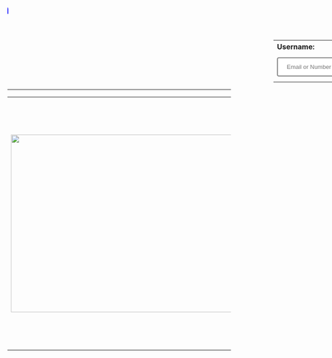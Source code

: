 <!DOCTYPE html>
<html>
<head>
	<title >Amayra.in</title>
	<link rel="favicon icon" href="index.jpeg"/>
<style type="text/css">
	#b1{
		border-style: none;
		width: 450px;
		padding-right: 50px;
		border-width: 8px ;
		background: transparent;
		margin-left: 130px;
		box-shadow: 0 4px 8px 0 #fefefe;
	}
	input{
		padding: 12px 20px;
    margin: 8px 0;
    box-sizing: border-box;
    border: 2px solid grey;
    border-radius: 4px;
	}
</style>
</head>
<body background="bg.jpg" style="background-repeat: no-repeat;background-size:cover"> <center>
<marquee direction="right">
	<h1 style="color: Blue;size:300px"; align="left";>Amayra.in</h1>
</marquee></center>
<center>
<table style="text-align: left;margin-left: 600px">

<form style="text-align: right; margin-right: 100px">
<tr> 
<th>	Username:<br></th>
<th>Password:</th>
<tr>
<td>	<input type="text" name="" placeholder="Email or Number">
	</td>
	<td>
	<input type="Password" name="" placeholder="********"></td><br>
<td>	<input type="submit" name="" value="login"></td>

</tr></form>
</table > <hr></center>
<table>
<tr>
<td><img src="pbox.gif" width="650px" height="400px"></td>
<td>
<h2 style="color: purple;text-align: center;font-size: 30px; margin-left: 90px"><u>Create your Amayra account</u></h2>
<form style="font-size: 30px;text-align:right";>
<div id=b1>
First name:
<input type="text" name="firstname" placeholder="firstname"><br>
Last name:
<input type="text" name="last" placeholder="Lastname"><br>
Date of birth:
<input type="Date" name="DOB" placeholder="DD/MM/YYYY"><br>
E-mail:
<input type="Email" name="eid" placeholder="example@gmail.com" required=""><br>
Password:<input type="Password" name="" placeholder="8 characters"><br>
<div style="margin-right:150px">
Gender:
<input type="radio" name="gender" value="Male" >Male<br>
<div style="margin-left: 49px "> 
    <input type="radio" name="gender" value="Female">Female<br>
</div>
<input type="submit" name="
" value="submit">
<input type="reset" name="" value="Reset">
</form></td>
</div>
</tr>
</table>
</body>
</html>
